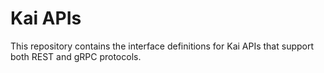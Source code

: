 # Kai APIs

This repository contains the interface definitions for Kai APIs that support both REST and gRPC protocols.
